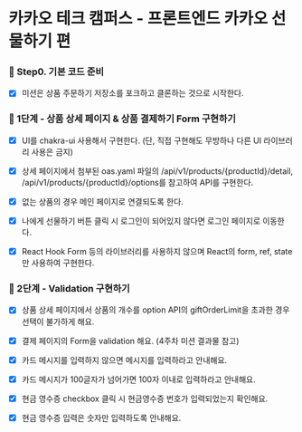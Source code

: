 # 카카오 테크 캠퍼스 - 프론트엔드 카카오 선물하기 편

### 🚀 Step0. 기본 코드 준비

- [x] 미션은 상품 주문하기 저장소를 포크하고 클론하는 것으로 시작한다.

### 🚀 1단계 - 상품 상세 페이지 & 상품 결제하기 Form 구현하기

- [x] UI를 chakra-ui 사용해서 구현한다. (단, 직접 구현해도 무방하나 다른 UI 라이브러리 사용은 금지)

- [x] 상세 페이지에서 첨부된 oas.yaml 파일의 /api/v1/products/{productId}/detail, /api/v1/products/{productId}/options를 참고하여 API를 구현한다.

- [x] 없는 상품의 경우 메인 페이지로 연결되도록 한다.

- [x] 나에게 선물하기 버튼 클릭 시 로그인이 되어있지 않다면 로그인 페이지로 이동한다.

- [x] React Hook Form 등의 라이브러리를 사용하지 않으며 React의 form, ref, state만 사용하여 구현한다.

### 🚀 2단계 - Validation 구현하기

- [x] 상품 상세 페이지에서 상품의 개수를 option API의 giftOrderLimit을 초과한 경우 선택이 불가하게 해요.

- [x] 결제 페이지의 Form을 validation 해요. (4주차 미션 결과물 참고)

- [x] 카드 메시지를 입력하지 않으면 메시지를 입력하라고 안내해요.

- [x] 카드 메시지가 100글자가 넘어가면 100자 이내로 입력하라고 안내해요.

- [x] 현금 영수증 checkbox 클릭 시 현금영수증 번호가 입력되었는지 확인해요.

- [x] 현금 영수증 입력은 숫자만 입력하도록 안내해요.

